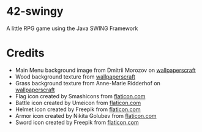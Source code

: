 # 42-swingy
A little RPG game using the Java SWING Framework

# Credits
- Main Menu background image from Dmitrii Morozov on [wallpaperscraft](https://wallpaperscraft.com/wallpaper/dragon_mountains_snow_249786)
- Wood background texture from [wallpaperscraft](https://wallpaperscraft.com/wallpaper/wood_surface_texture_118443)
- Grass background texture from Anne-Marie Ridderhof on [wallpaperscraft](https://wallpaperscraft.com/wallpaper/paint_grunge_green_124502)
- Flag icon created by Smashicons from [flaticon.com](https://www.flaticon.com/free-icon/finish_2164733)
- Battle icon created by Umeicon from [flaticon.com](https://www.flaticon.com/free-icon/sword_7445483)
- Helmet icon created by Freepik from [flaticon.com](https://www.flaticon.com/free-icon/knight_6288781)
- Armor icon created by Nikita Golubev from [flaticon.com](https://www.flaticon.com/free-icon/armor_1065537)
- Sword icon created by Freepik from [flaticon.com](https://www.flaticon.com/free-icon/sword_4155897)